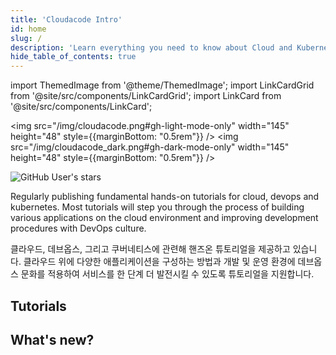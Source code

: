 ```yaml
---
title: 'Cloudacode Intro'
id: home
slug: /
description: 'Learn everything you need to know about Cloud and Kubernetes'
hide_table_of_contents: true
---
```


import ThemedImage from '@theme/ThemedImage';
import LinkCardGrid from '@site/src/components/LinkCardGrid';
import LinkCard from '@site/src/components/LinkCard';

<img src="/img/cloudacode.png#gh-light-mode-only" width="145" height="48" style={{marginBottom: "0.5rem"}} />
<img src="/img/cloudacode_dark.png#gh-dark-mode-only" width="145" height="48" style={{marginBottom: "0.5rem"}} />

<!-- ![cloudacode logo](/img/logo.svg#gh-light-mode-only)![cloudacode logo](/img/logo_dark.svg#gh-dark-mode-only) -->

![GitHub User's stars](https://img.shields.io/github/stars/cloudacode?style=flat-square&color=b2ff59&logo=github)

<!--
# Intro -->

<p class="DocItem__header-description">

Regularly publishing fundamental hands-on tutorials for cloud, devops and kubernetes.
Most tutorials will step you through the process of building various applications on the cloud environment and improving development procedures with DevOps culture.

클라우드, 데브옵스, 그리고 쿠버네티스에 관련해 핸즈온 튜토리얼을 제공하고 있습니다. 클라우드 위에 다양한 애플리케이션을 구성하는 방법과 개발 및 운영 환경에 데브옵스 문화를 적용하여 서비스를 한 단계 더 발전시킬 수 있도록 튜토리얼을 지원합니다.
</p>



## Tutorials

<LinkCardGrid>
  <LinkCard topIcon label="Kubernetes 101" description="Navigate kubernetes world" href="https://cloudacode.github.io/hello-kubernetes" />
  <LinkCard topIcon label="Explore Cloud tutorials" description="Follow step-by-step instructions to get cloud app up and running for any use case." href="https://cloudacode.github.io/tutorials" />
</LinkCardGrid>

<!--
<LinkCard topIcon label="DevOps: Get started" description="DevOps tutorials" href="/docs/intro" /> -->

## What's new?

<LinkCardGrid>
  <LinkCard truncate label="Medium Blog" description="OpenTelemetry, Monitoring and Observability - Korean(한글)" href="https://medium.com/@cloudacode/monitoring의-현재와-미래-그리고-observability-ab7babbc6d28" />
  <LinkCard truncate label="Medium Blog" description="How to Automate Building Multi-Architecture Container Images" href="https://medium.com/@cloudacode/how-to-automate-building-multi-architecture-container-images-4c57c759cb2c" />
  <LinkCard truncate label="Medium Blog" description="How to Autoscale Kubernetes pods based on ingress request — Prometheus, KEDA, and K6" href="https://medium.com/@cloudacode/how-to-autoscale-kubernetes-pods-based-on-ingress-request-prometheus-keda-and-k6-84ae4250a9f3" />
  <LinkCard truncate label="Medium Blog" description="Kubernetes Essential Component - Korean(한글)" href="https://medium.com/@cloudacode/쿠버네티스-필수-컴포넌트-아키텍쳐-by-cloudacode-b115930db484" />
  <LinkCard truncate label="Medium Blog" description="Kubernetes Essential Component - Korean(한글)" href="https://medium.com/@cloudacode/쿠버네티스-필수-컴포넌트-아키텍쳐-by-cloudacode-b115930db484" />
  <LinkCard truncate label="Medium Blog" description="How Docker Works - Korean(한글)" href="https://medium.com/@cloudacode/도커는-무엇으로-어떻게-구성되어-있을까-1b2a52ca8d1c" />
</LinkCardGrid>
